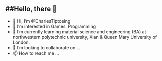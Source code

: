 ##Hello, there 👋
- 
- 👋 Hi, I’m @CharlesTiptoeing
- 👀 I’m interested in Games, Programming
- 🌱 I’m currently learning material science and engineering (BA) at northwestern polytechnic university, Xian & Queen Mary University of London.
- 💞️ I’m looking to collaborate on ...
- 📫 How to reach me ...

<!---
CharlesTiptoeing/CharlesTiptoeing is a ✨ special ✨ repository because its `README.md` (this file) appears on your GitHub profile.
You can click the Preview link to take a look at your changes.
--->
